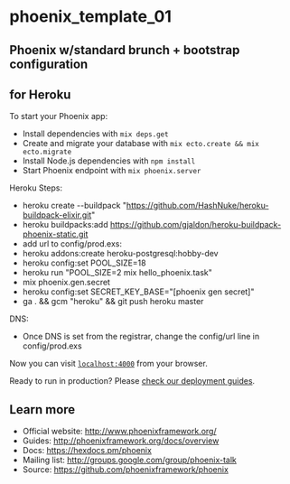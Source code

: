 # phoenix_template_01
## Phoenix w/standard brunch + bootstrap configuration
## for Heroku

To start your Phoenix app:

  * Install dependencies with `mix deps.get`
  * Create and migrate your database with `mix ecto.create && mix ecto.migrate`
  * Install Node.js dependencies with `npm install`
  * Start Phoenix endpoint with `mix phoenix.server`

Heroku Steps:
 * heroku create --buildpack "https://github.com/HashNuke/heroku-buildpack-elixir.git"
 * heroku buildpacks:add https://github.com/gjaldon/heroku-buildpack-phoenix-static.git
 * add url to config/prod.exs:
 * heroku addons:create heroku-postgresql:hobby-dev
 * heroku config:set POOL_SIZE=18
 * heroku run "POOL_SIZE=2 mix hello_phoenix.task"
 * mix phoenix.gen.secret
 * heroku config:set SECRET_KEY_BASE="[phoenix gen secret]"
 * ga . && gcm "heroku" && git push heroku master

DNS:
 * Once DNS is set from the registrar, change the config/url line in config/prod.exs

Now you can visit [`localhost:4000`](http://localhost:4000) from your browser.

Ready to run in production? Please [check our deployment guides](http://www.phoenixframework.org/docs/deployment).

## Learn more

  * Official website: http://www.phoenixframework.org/
  * Guides: http://phoenixframework.org/docs/overview
  * Docs: https://hexdocs.pm/phoenix
  * Mailing list: http://groups.google.com/group/phoenix-talk
  * Source: https://github.com/phoenixframework/phoenix
